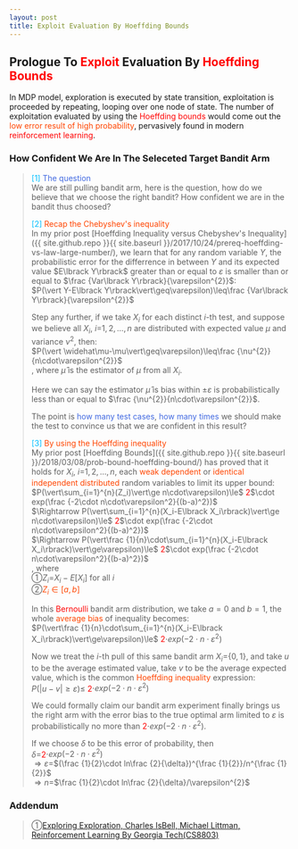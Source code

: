 ```yaml
---
layout: post
title: Exploit Evaluation By Hoeffding Bounds
---
```


## Prologue To <font color="Red">Exploit</font> Evaluation By <font color="Red">Hoeffding Bounds</font>
<p class="message">
In MDP model, exploration is executed by state transition, exploitation is proceeded by repeating, looping over one node of state.  The number of exploitation evaluated by using the <font color="Red">Hoeffding bounds</font> would come out the <font color="OrangeRed">low error result of high probability</font>, pervasively found in modern <font color="Red">reinforcement learning</font>.  
</p>

### How Confident We Are In The Seleceted Target Bandit Arm
><font color="DeepSkyBlue">[1]</font>
><font color="RoyalBlue">The question</font>  
>We are still pulling bandit arm, here is the question, how do we believe that we choose the right bandit?  How confident we are in the bandit thus choosed?  
>
><font color="DeepSkyBlue">[2]</font>
><font color="OrangeRed">Recap the Chebyshev's inequality</font>  
>In my prior post [Hoeffding Inequality versus Chebyshev's Inequality]({{ site.github.repo }}{{ site.baseurl }}/2017/10/24/prereq-hoeffding-vs-law-large-number/), we learn that for any random variable $Y$, the probabilistic error for the differrence in between $Y$ and its expected value $E\lbrack Y\rbrack\$ greater than or equal to $\varepsilon$ is smaller than or equal to $\frac {Var\lbrack Y\rbrack\}{\varepsilon^{2}}$:  
>$P(\vert Y-E\lbrack Y\rbrack\vert\geq\varepsilon)\leq\frac {Var\lbrack Y\rbrack\}{\varepsilon^{2}}$  
>
>Step any further, if we take $X_{i}$ for each distinct $i$-th test, and suppose we believe all $X_{i}$, $i$=$1,2,...,n$ are distributed with expected value $\mu$ and variance $\nu^{2}$, then:  
>$P(\vert \widehat\mu-\mu\vert\geq\varepsilon)\leq\frac {\nu^{2}}{n\cdot\varepsilon^{2}}$  
>, where $\widehat\mu$ is the estimator of $\mu$ from all $X_{i}$.  
>
>Here we can say the estimator $\widehat\mu$ is bias within $\pm\varepsilon$ is probabilistically less than or equal to $\frac {\nu^{2}}{n\cdot\varepsilon^{2}}$.  
>
>The point is <font color="RoyalBlue">how many test cases</font>, <font color="RoyalBlue">how many times</font> we should make the test to convince us that we are confident in this result?  
>
><font color="DeepSkyBlue">[3]</font>
><font color="OrangeRed">By using the Hoeffding inequality</font>  
>My prior post [Hoeffding Bounds]({{ site.github.repo }}{{ site.baseurl }}/2018/03/08/prob-bound-hoeffding-bound/) has proved that it holds for $X_{i}$, $i$=$1,2,...,n$, each <font color="OrangeRed">weak dependent</font> or <font color="OrangeRed">identical independent distributed</font> random variables to limit its upper bound:  
>$P(\vert\sum_{i=1}^{n}(Z_i)\vert\ge n\cdot\varepsilon)\le$ <font color="Red">2</font>$\cdot exp(\frac {-2\cdot n\cdot\varepsilon^2}{(b-a)^2})$  
>$\Rightarrow P(\vert\sum_{i=1}^{n}(X_i-E\lbrack X_i\rbrack)\vert\ge n\cdot\varepsilon)\le$ <font color="Red">2</font>$\cdot exp(\frac {-2\cdot n\cdot\varepsilon^2}{(b-a)^2})$  
>$\Rightarrow P(\vert\frac {1}{n}\cdot\sum_{i=1}^{n}(X_i-E\lbrack X_i\rbrack)\vert\ge\varepsilon)\le$ <font color="Red">2</font>$\cdot exp(\frac {-2\cdot n\cdot\varepsilon^2}{(b-a)^2})$  
>, where  
>&#10112;$Z_i$=$X_i-E\lbrack X_i\rbrack$ for all $i$  
>&#10113;<font color="OrangeRed">$Z_i\in\lbrack a,b\rbrack$</font>  
>
>In this <font color="Red">Bernoulli</font> bandit arm distribution, we take $a=0$ and $b=1$, the whole <font color="OrangeRed">average bias</font> of inequality becomes:  
>$P(\vert\frac {1}{n}\cdot\sum_{i=1}^{n}(X_i-E\lbrack X_i\rbrack)\vert\ge\varepsilon)\le$ <font color="Red">2</font>$\cdot exp(-2\cdot n\cdot\varepsilon^2)$  
>
>Now we treat the $i$-th pull of this same bandit arm $X_{i}$=$\{0,1\}$, and take $u$ to be the average estimated value, take $v$ to be the average expected value, which is the common <font color="OrangeRed">Hoeffding inequality</font> expression:  
>$P(\vert u-v\vert\ge\varepsilon)\le$ <font color="Red">2</font>$\cdot exp(-2\cdot n\cdot\varepsilon^2)$  
>
>We could formally claim our bandit arm experiment finally brings us the right arm with the error bias to the true optimal arm limited to $\varepsilon$ is probabilistically no more than <font color="Red">2</font>$\cdot exp(-2\cdot n\cdot\varepsilon^2)$.  
>
>If we choose $\delta$ to be this error of probability, then  
>$\delta$=<font color="Red">2</font>$\cdot exp(-2\cdot n\cdot\varepsilon^2)$  
>$\Rightarrow \varepsilon$=$(\frac {1}{2}\cdot ln\frac {2}{\delta})^{\frac {1}{2}}/n^{\frac {1}{2}}$  
>$\Rightarrow n$=$\frac {1}{2}\cdot ln\frac {2}{\delta}/\varepsilon^{2}$  

### Addendum
>&#10112;[Exploring Exploration, Charles IsBell, Michael Littman, Reinforcement Learning By Georgia Tech(CS8803)](https://classroom.udacity.com/courses/ud600/lessons/4402978778/concepts/44548888230923)  

<!-- Γ -->
<!-- \Omega -->
<!-- \cap intersection -->
<!-- \cup union -->
<!-- \frac{\Gamma(k + n)}{\Gamma(n)} \frac{1}{r^k}  -->
<!-- \mbox{\large$\vert$}\nolimits_0^\infty -->
<!-- \vert_0^\infty -->
<!-- \vert_{0.5}^{\infty} -->
<!-- &prime; ′ -->
<!-- &Prime; ″ -->
<!-- $E\lbrack X\rbrack$ -->
<!-- \overline{X_n} -->
<!-- \underset{Succss}P -->
<!-- \frac{{\overline {X_n}}-\mu}{S/\sqrt n} -->
<!-- \lim_{t\rightarrow\infty} -->
<!-- \int_{0}^{a}\lambda\cdot e^{-\lambda\cdot t}\operatorname dt -->
<!-- \Leftrightarrow -->
<!-- \prod_{v\in V} -->
<!-- \subset -->
<!-- \subseteq -->
<!-- \varnothing -->
<!-- \perp -->
<!-- \overset\triangle= -->
<!-- \left|X\right| -->
<!-- \xrightarrow{r_t} -->
<!-- \left\|?\right\| => ||?||-->
<!-- \left|?\right| => |?|-->
<!-- \lbrack BQ\rbrack => [BQ] -->
<!-- \subset -->
<!-- \subseteq -->

<!-- Notes -->
<!-- <font color="OrangeRed">items, verb, to make it the focus, mathematic expression</font> -->
<!-- <font color="Red">KKT</font> -->
<!-- <font color="Red">SMO heuristics</font> -->
<!-- <font color="Red">F</font> distribution -->
<!-- <font color="Red">t</font> distribution -->
<!-- <font color="DeepSkyBlue">suggested item, soft item</font> -->
<!-- <font color="RoyalBlue">old alpha, quiz, example</font> -->
<!-- <font color="Green">new alpha</font> -->

<!-- <font color="#C20000">conclusion, finding</font> -->
<!-- <font color="DeepPink">positive conclusion, finding</font> -->
<!-- <font color="RosyBrown">negative conclusion, finding</font> -->

<!-- <font color="#00ADAD">policy</font> -->
<!-- <font color="#6100A8">full observable</font> -->
<!-- <font color="#FFAC12">partial observable</font> -->
<!-- <font color="#EB00EB">stochastic</font> -->
<!-- <font color="#8400E6">state transition</font> -->
<!-- <font color="#D600D6">discount factor gamma $\gamma$</font> -->
<!-- <font color="#D600D6">$V(S)$</font> -->
<!-- <font color="#9300FF">immediate reward R(S)</font> -->

<!-- ### <font color="RoyalBlue">Example</font>: Illustration By Rainy And Sunny Days In One Week -->
<!-- <font color="RoyalBlue">[Question]</font> -->
<!-- <font color="DeepSkyBlue">[Answer]</font> -->

<!-- <font color="Brown">Notes::mjtsai1974</font> -->

<!-- 
[1]Given the vehicles pass through a highway toll station is $6$ per minute, what is the probability that no cars within $30$ seconds?
><font color="DeepSkyBlue">[1]</font>
><font color="OrangeRed">Given the vehicles pass through a highway toll station is $6$ per minute, what is the probability that no cars within $30$ seconds?</font>  
-->

<!--
><font color="DeepSkyBlue">[Notes]</font>
><font color="OrangeRed">Why at this moment, the Poisson and exponential probability come out with different result?</font>  
-->

<!-- https://www.medcalc.org/manual/gamma_distribution_functions.php -->
<!-- https://www.statlect.com/probability-distributions/student-t-distribution#hid5 -->
<!-- http://www.wiris.com/editor/demo/en/ -->